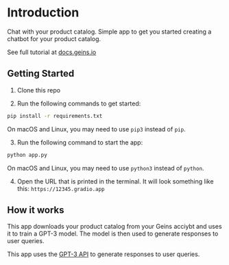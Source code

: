 # Introduction
Chat with your product catalog. Simple app to get you started creating a chatbot for your product catalog.

See full tutorial at [docs.geins.io](https://docs.geins.io/docs/guides/use-ai-on-your-product-catalog)

## Getting Started
1. Clone this repo

2. Run the following commands to get started:
```bash
pip install -r requirements.txt
```
On macOS and Linux, you may need to use `pip3` instead of `pip`.

3. Run the following command to start the app:
```bash
python app.py
```
On macOS and Linux, you may need to use `python3` instead of `python`.

4. Open the URL that is printed in the terminal. It will look something like this: `https://12345.gradio.app`

## How it works
This app downloads your product catalog from your Geins acciybt and uses it to train a GPT-3 model. The model is then used to generate responses to user queries.

This app uses the [GPT-3 API](https://openai.com/blog/openai-api/) to generate responses to user queries.